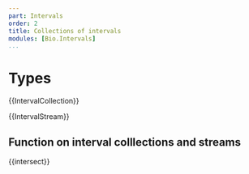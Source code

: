 ```yaml
---
part: Intervals
order: 2
title: Collections of intervals
modules: [Bio.Intervals]
...
```



# Types


{{IntervalCollection}}


{{IntervalStream}}


## Function on interval colllections and streams

{{intersect}}


